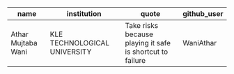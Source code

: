 |name|institution|quote|github_user|
|----|----|----|----|
|Athar Mujtaba Wani|KLE TECHNOLOGICAL UNIVERSITY|Take risks because playing it safe is shortcut to failure|WaniAthar|
